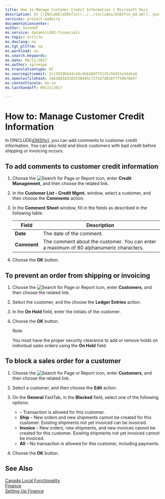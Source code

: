 ```yaml
---
title: How to Manage Customer Credit Information | Microsoft Docs
description: In [!INCLUDE[d365fin](../../includes/d365fin_md.md)], you can add comments to customer credit information. You can also hold and block customers with bad credit before shipping or invoicing occurs.
services: project-madeira
documentationcenter: 
author: SorenGP
ms.service: dynamics365-financials
ms.topic: article
ms.devlang: na
ms.tgt_pltfrm: na
ms.workload: na
ms.search.keywords: 
ms.date: 08/11/2017
ms.author: sgroespe
ms.translationtype: HT
ms.sourcegitcommit: 2c13559bb3dc44cdb61697f5135c5b931e34d2a8
ms.openlocfilehash: 2eb3d0183185158495c717a3fd83bff750678e5f
ms.contentlocale: en-ca
ms.lasthandoff: 09/22/2017

---
```

# <a name="how-to-manage-customer-credit-information"></a>How to: Manage Customer Credit Information
In [!INCLUDE[d365fin](../../includes/d365fin_md.md)], you can add comments to customer credit information. You can also hold and block customers with bad credit before shipping or invoicing occurs.  

## <a name="to-add-comments-to-customer-credit-information"></a>To add comments to customer credit information  
1.  Choose the ![Search for Page or Report](../../media/ui-search/search_small.png "Search for Page or Report icon") icon, enter **Credit Management**, and then choose the related link.  
2.  In the **Customer List - Credit Mgmt.** window, select a customer, and then choose the **Comments** action.  
3.  In the **Comment Sheet** window, fill in the fields as described in the following table.  

    |Field|Description|  
    |---------------------------------|---------------------------------------|  
    |**Date**|The date of the comment.|  
    |**Comment**|The comment about the customer. You can enter a maximum of 80 alphanumeric characters.|  

4.  Choose the **OK** button.  

## <a name="to-prevent-an-order-from-shipping-or-invoicing"></a>To prevent an order from shipping or invoicing  
1.  Choose the ![Search for Page or Report](../../media/ui-search/search_small.png "Search for Page or Report icon") icon, enter **Customers**, and then choose the related link.  
2.  Select the customer, and the choose the **Ledger Entries** action.  
3.  In the **On Hold** field, enter the initials of the customer.  
4.  Choose the **OK** button.  

    > [!NOTE]  
    >  You must have the proper security clearance to add or remove holds on individual sales orders using the **On Hold** field.  

## <a name="to-block-a-sales-order-for-a-customer"></a>To block a sales order for a customer  
1.  Choose the ![Search for Page or Report](../../media/ui-search/search_small.png "Search for Page or Report icon") icon, enter **Customers**, and then choose the related link.  
2.  Select a customer, and then choose the **Edit** action.  
3.  On the **General** FastTab, in the **Blocked** field, select one of the following options:  

    -   **<Blank>** – Transaction is allowed for this customer.  
    -   **Ship** – New orders and new shipments cannot be created for this customer. Existing shipments not yet invoiced can be invoiced.  
    -   **Invoice** – New orders, new shipments, and new invoices cannot be created for this customer. Existing shipments not yet invoiced cannot be invoiced.  
    -   **All** – No transaction is allowed for this customer, including payments.  
4.  Choose the **OK** button.  

## <a name="see-also"></a>See Also  
[Canada Local Functionality](canada-local-functionality.md)  
[Finance](../../finance.md)  
[Setting Up Finance](../../finance.md)

